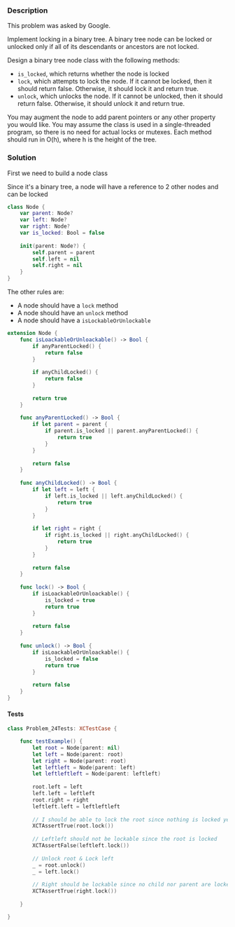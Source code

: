 ### Description

This problem was asked by Google.

Implement locking in a binary tree. A binary tree node can be locked or unlocked only if all of its descendants or ancestors are not locked.

Design a binary tree node class with the following methods:

- `is_locked`, which returns whether the node is locked
- `lock`, which attempts to lock the node. If it cannot be locked, then it should return false. Otherwise, it should lock it and return true.
- `unlock`, which unlocks the node. If it cannot be unlocked, then it should return false. Otherwise, it should unlock it and return true.

You may augment the node to add parent pointers or any other property you would like. You may assume the class is used in a single-threaded program, so there is no need for actual locks or mutexes. Each method should run in O(h), where h is the height of the tree.

### Solution

First we need to build a node class
 
Since it's a binary tree, a node will have a reference to 2 other nodes and can be locked

```swift
class Node {
    var parent: Node?
    var left: Node?
    var right: Node?
    var is_locked: Bool = false
    
    init(parent: Node?) {
        self.parent = parent
        self.left = nil
        self.right = nil
    }
}
```

The other rules are:
- A node should have a `lock` method
- A node should have an `unlock` method
- A node should have a `isLockableOrUnlockable`

```swift
extension Node {
    func isLoackableOrUnloackable() -> Bool {
        if anyParentLocked() {
            return false
        }
        
        if anyChildLocked() {
            return false
        }
        
        return true
    }
    
    func anyParentLocked() -> Bool {
        if let parent = parent {
            if parent.is_locked || parent.anyParentLocked() {
                return true
            }
        }
        
        return false
    }
    
    func anyChildLocked() -> Bool {
        if let left = left {
            if left.is_locked || left.anyChildLocked() {
                return true
            }
        }
        
        if let right = right {
            if right.is_locked || right.anyChildLocked() {
                return true
            }
        }
        
        return false
    }
    
    func lock() -> Bool {
        if isLoackableOrUnloackable() {
            is_locked = true
            return true
        }
        
        return false
    }
    
    func unlock() -> Bool {
        if isLoackableOrUnloackable() {
            is_locked = false
            return true
        }
        
        return false
    }
}
```

#### Tests

```swift
class Problem_24Tests: XCTestCase {

    func testExample() {
        let root = Node(parent: nil)
        let left = Node(parent: root)
        let right = Node(parent: root)
        let leftleft = Node(parent: left)
        let leftleftleft = Node(parent: leftleft)
        
        root.left = left
        left.left = leftleft
        root.right = right
        leftleft.left = leftleftleft
        
        // I should be able to lock the root since nothing is locked yet
        XCTAssertTrue(root.lock())
        
        // Leftleft should not be lockable since the root is locked
        XCTAssertFalse(leftleft.lock())
        
        // Unlock root & Lock left
        _ = root.unlock()
        _ = left.lock()
        
        // Right should be lockable since no child nor parent are locked
        XCTAssertTrue(right.lock())
        
    }

}
```